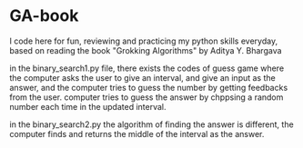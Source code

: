 # GA-book
I code here for fun, reviewing and practicing my python skills everyday, based on reading the book "Grokking Algorithms" by Aditya Y. Bhargava

in the binary_search1.py file, there exists the codes of guess game where the computer asks the user to give an interval, and give an input as the answer, and the computer tries to guess the number by getting feedbacks from the user. computer tries to guess the answer by chppsing a random number each time in the updated interval.

in the binary_search2.py the algorithm of finding the answer is different, the computer finds and returns the middle of the interval as the answer. 